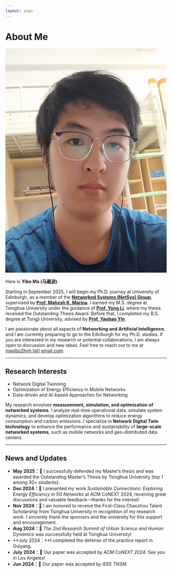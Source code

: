 ```yaml
---
layout: page
---
```


# About Me

<img src="./images/mayibo.jpg" class="floatpic">
<!-- <img src="./images/AboutMe.png" width="200" /> -->

Here is **Yibo Ma (马義波)**.<br>

Starting in September 2025, I will begin my Ph.D. journey at University of Edinburgh, as a member of the [**Networked Systems (NetSys) Group**](https://netsys.inf.ed.ac.uk/), supervised by [**Prof. Mahesh K. Marina**](https://homepages.inf.ed.ac.uk/mmarina/). I earned my M.S. degree at Tsinghua University under the guidance of [**Prof. Yong Li**](https://fi.ee.tsinghua.edu.cn/~liyong/), where my thesis received the Outstanding Thesis Award. Before that, I completed my B.S. degree at Tongji University, advised by [**Prof. Yaobao Yin**](https://mefaculty.tongji.edu.cn/info/1296/3241.htm).

I am passionate about all aspects of **Networking and Artificial Intelligence**, and I am currently preparing to go to the Edinburgh for my Ph.D. studies. If you are interested in my research or potential collaborations, I am always open to discussion and new ideas. Feel free to reach out to me at <u>mayibo2hyh [at] gmail.com</u>.

<!-- Here is my Resume: [Resume](./file/CV-Yibo_Ma.pdf) -->

---

## Research Interests

- Network Digital Twinning
- Optimization of Energy Efficiency in Mobile Networks
- Data-driven and AI-based Approaches for Networking

My research envolves **measurement, simulation, and optimization of networked systems**. I analyze real-time operational data, simulate system dynamics, and develop optimization algorithms to reduce energy consumption and carbon emissions. I specialize in **Network Digital Twin technology** to enhance the performance and sustainability of **large-scale networked systems**, such as mobile networks and geo-distributed data centers.

---

## News and Updates

- **May 2025：**🎉 I successfully defended my Master’s thesis and was awarded the Outstanding Master’s Thesis by Tsinghua University (top 1 among 30+ students).
- **Dec 2024：**🎤 I presented my work *Sustainable Connections: Exploring Energy Efficiency in 5G Networks* at ACM CoNEXT 2024, receiving great discussions and valuable feedback—thanks for the interest!
- **Nov 2024：**🎉 I am honored to receive the First-Class Chaozhou Talent Scholarship from Tsinghua University in recognition of my research work. I sincerely thank the sponsors and the university for this support and encouragement.
- **Aug 2024：**🎉 *The 2nd Research Summit of Urban Science and Human Dynamics* was successfully held at Tsinghua University!
- **July 2024：**I completed the defense of the practice report in Guiyang.
- **July 2024：**🎉 Our paper was accepted by *ACM CoNEXT 2024*. See you in Los Angeles!
- **Jun 2024：**🎉 Our paper was accepted by *IEEE TNSM*.

<br>
